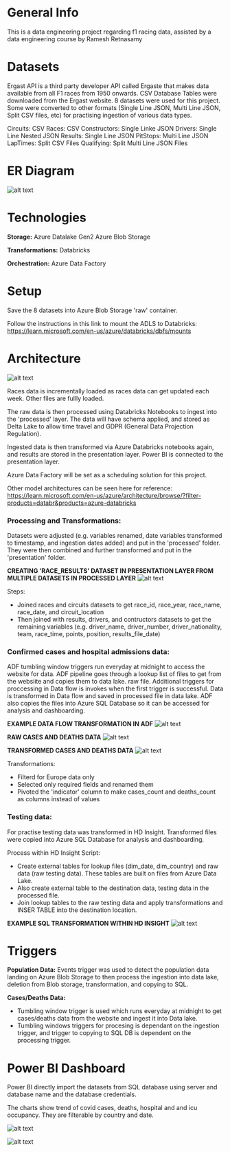 # General Info
This is a data engineering project regarding f1 racing data, assisted by a data engineering course by Ramesh Retnasamy


# Datasets
Ergast API is a third party developer API called Ergaste that makes data available from all F1 races from 1950 onwards. CSV Database Tables were downloaded from the Ergast website. 8 datasets were used for this project. Some were converted to other formats (Single Line JSON, Multi Line JSON, Split CSV files, etc) for practising ingestion of various data types.

Circuits:     CSV
Races:        CSV
Constructors: Single Linke JSON
Drivers:      Single Line Nested JSON
Results:      Single Line JSON
PitStops:     Multi Line JSON
LapTimes:     Split CSV Files
Qualifying:   Split Multi Line JSON Files


# ER Diagram
![alt text](https://user-images.githubusercontent.com/21047696/244870072-1be325de-eee2-45e7-9c54-89ca974da799.png)

# Technologies
**Storage:**
Azure Datalake Gen2
Azure Blob Storage

**Transformations:**
Databricks

**Orchestration:**
Azure Data Factory

# Setup

Save the 8 datasets into Azure Blob Storage 'raw' container. 

Follow the instructions in this link to mount the ADLS to Databricks: https://learn.microsoft.com/en-us/azure/databricks/dbfs/mounts

# Architecture

![alt text](https://user-images.githubusercontent.com/21047696/244872399-d5e08bfa-1bf2-4fc7-b46a-87e8df76302d.png)

Races data is incrementally loaded as races data can get updated each week. Other files are fullly loaded. 

The raw data is then processed using Databricks Notebooks to ingest into the 'processed' layer. The data will have schema applied, and stored as Delta Lake to allow time travel and GDPR (General Data Projection Regulation).

Ingested data is then transformed via Azure Databricks notebooks again, and results are stored in the presentation layer. Power BI is connected to the presentation layer. 

Azure Data Factory will be set as a scheduling solution for this project. 




Other model architectures can be seen here for reference: https://learn.microsoft.com/en-us/azure/architecture/browse/?filter-products=databr&products=azure-databricks


### Processing and Transformations:

Datasets were adjusted (e.g. variables renamed, date variables transformed to timestamp, and ingestion dates added) and put in the 'processed' folder. They were then combined and further transformed and put in the 'presentation' folder. 


**CREATING 'RACE_RESULTS' DATASET IN PRESENTATION LAYER FROM MULTIPLE DATASETS IN PROCESSED LAYER**
![alt text](https://user-images.githubusercontent.com/21047696/244936596-1f309b16-0a15-40fc-8552-4e78341fd277.png)

Steps:
* Joined races and circuits datasets to get race_id, race_year, race_name, race_date, and circuit_location
* Then joined with results, drivers, and contructors datasets to get the remaining variables (e.g. driver_name, driver_number, driver_nationality, team, race_time, points, position, results_file_date)



### Confirmed cases and hospital admissions data:

ADF tumbling window triggers run everyday at midnight to access the website for data. 
ADF pipeline goes through a lookup list of files to get from the websiite and copies them to data lake. raw file. 
Additional triggers for proccessing in Data flow is invokes when the first trigger is successful. Data is transformed in Data flow and saved in processed file in data lake.
ADF also copies the files into Azure SQL Database so it can be accessed for analysis and dashboarding. 

**EXAMPLE DATA FLOW TRANSFORMATION IN ADF**
![alt text](https://user-images.githubusercontent.com/21047696/241617322-a4300dc1-4b2a-4f14-b986-3dd01e7f848a.png)

**RAW CASES AND DEATHS DATA**
![alt text](https://user-images.githubusercontent.com/21047696/241617336-faff80de-9b76-4880-a60b-5900903adf84.png)

**TRANSFORMED CASES AND DEATHS DATA**
![alt text](https://user-images.githubusercontent.com/21047696/241617347-66fbae1e-2f6a-433d-bbcf-a655c1fff54c.png)

Transformations:
* Filterd for Europe data only
* Selected only required fields and renamed them
* Pivoted the 'indicator' column to make cases_count and deaths_count as columns instead of values

### Testing data:
For practise testing data was transformed in HD Insight.
Transformed files were copied into Azure SQL Database for analysis and dashboarding.
 
 Process within HD Insight Script:
* Create external tables for lookup files (dim_date, dim_country) and raw data (raw testing data). These tables are built on files from Azure Data Lake.
* Also create external table to the destination data, testing data in the processed file.
* Join lookup tables to the raw testing data and apply transformations and INSER TABLE into the destination location.


**EXAMPLE SQL TRANSFORMATION WITHIN HD INSIGHT**
![alt text](https://user-images.githubusercontent.com/21047696/241744814-88916c7c-7e2f-4bc1-9191-edf23407c2b6.png)

# Triggers 
**Population Data:** Events trigger was used to detect the population data landing on Azure Blob Storage to then process the ingestion into data lake, deletion from Blob storage, transformation, and copying to SQL.

**Cases/Deaths Data:**
* Tumbling window trigger is used which runs everyday at midnight to get cases/deaths data from the website and ingest it into Data lake. 
* Tumbling windows triggers for procesing is dependant on the ingestion trigger, and trigger to copying to SQL DB is dependent on the processing trigger. 

# Power BI Dashboard

Power BI directly import the datasets from SQL database using server and database name and the database credentials.

The charts show trend of covid cases, deaths, hospital and and icu occupancy. They are filterable by country and date. 

![alt text](https://user-images.githubusercontent.com/21047696/243354299-173a6f18-4dc2-4394-b6cd-13ee58513cd0.png)

![alt text](https://user-images.githubusercontent.com/21047696/243354367-8c11ad90-5472-4637-bc11-14bf8cfbe947.png)


